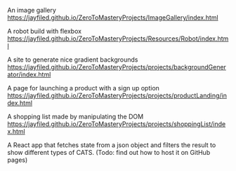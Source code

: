 
An image gallery
https://jayfiled.github.io/ZeroToMasteryProjects/ImageGallery/index.html

A robot build with flexbox
https://jayfiled.github.io/ZeroToMasteryProjects/Resources/Robot/index.html

A site to generate nice gradient backgrounds
https://jayfiled.github.io/ZeroToMasteryProjects/projects/backgroundGenerator/index.html

A page for launching a product with a sign up option
https://jayfiled.github.io/ZeroToMasteryProjects/projects/productLanding/index.html

A shopping list made by manipulating the DOM
https://jayfiled.github.io/ZeroToMasteryProjects/projects/shoppingList/index.html

A React app that fetches state from a json object and filters the result to show different types of CATS.
(Todo: find out how to host it on GitHub pages)
